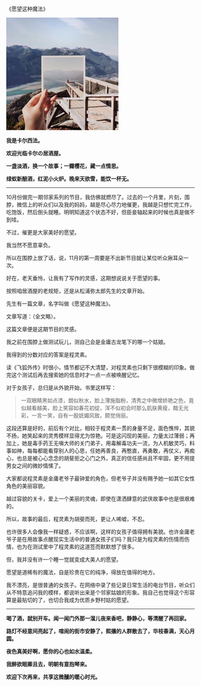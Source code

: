 《愿望这种魔法》

<img src="/images/post/MusicIzakaya/s2e4.jpg"/>

**我是卡尔西法。**

 **欢迎光临卡尔の居酒屋。**

 **一盏淡酒，换一个故事；一瓣樱花，藏一点情思。**

 **绿蚁新醅酒，红泥小火炉。晚来天欲雪，能饮一杯无。**

---
10月份做完一期邻家系列的节目，我仿佛就燃尽了。过去的一个月里，片刻，围脖，微信上的听众们以及我的妈妈，越是尽心尽力地催更，我越是只想忙完工作，吃饱饭，然后倒头就睡。明明知道这个状态不好，但臣妾轴起来的时候也真是做不到哇。

不过，催更是大家美好的愿望。

我当然不愿意辜负。

所以在围脖上放了话，说，11月的第一周要是不出新节目就让某位听众揪耳朵一次。

好在，老天垂怜，让我有了写作的灵感，这期想说说关于愿望的事。

按照咱居酒屋的老规矩，还是从松浦弥太郎先生的文章开始。

先生有一篇文章，名字叫做《愿望这种魔法》。

文章写道：（全文略）。

这篇文章便是这期节目的灵感。


我之前在围脖上做测试玩儿，测自己会是金庸古龙笔下的哪一个姑娘。

我得到的分数对应的答案是程灵素。

读《飞狐外传》时很小，情节都记不大清楚，对程灵素也只剩下很模糊的印象。做完这个测试后再去搜索她的信息时才一点一点被唤醒记忆。

对于女孩子，总归是从外貌开始，书里这样写：

> 一双眼睛黑如点漆，朗似秋水，脸上薄施脂粉，清秀之中微增娇艳之色，竟似越看越美，脸上笑容如春花初绽，浑不似初会时那么肌肤黄瘦，黯无光彩，一言一笑，自有一股妩媚风致，颇觉俏丽。


这段还算是好的，前后有个对比，相较于程灵素一贯的身量不足，面色憔悴，其貌不扬，她笑起来的灵秀模样显得尤为惊艳。可是这闪现的美丽，力量太过薄弱；再加上，她是毒手药王无嗔大师的关门弟子，用毒解毒功夫一流，为人机敏灵巧，料事如神，每每都能看穿别人的心思，任她再善良，再憨直，再勇敢，再仗义，再痴心，也总是被心心念念的胡斐拒之心门之外，真正的信任感尚且不牢固，更不用提男女之间的微妙情愫了。

大家都说程灵素是金庸老爷子最钟爱的角色，但老爷子并没有赐予她一如其它女性角色的美丽容貌。

越过容貌的关卡，爱上一个美丽的灵魂，即使在潇洒肆意的武侠故事中也是很艰难的。

所以，故事的最后，程灵素为胡斐而死，更让人唏嘘，不忍。

也许很多人会像我一样疑惑，不应该啊，这样的女孩子值得拥有美貌。也许金庸老爷子是在用故事点醒现实生活中的普通女孩子们吗？我只是为程灵素的伤情而伤情，也为在测试里中了程灵素的这道签而默默想了很多。

但，我并没有许一个睡一觉就变成大美人的愿望。

愿望是道稀有的魔法，自是珍贵在它的纯净，得放在值得的地方。

我不漂亮，是很普通的女孩子。在网络中录了些记录日常生活的电台节目，听众们从不特意追问我的模样，都说听出来是个邻家姑娘的形象。我自己也觉得这个形容算是最贴切的了，也切合我成为优质乡野村姑的愿望。

---

 **喝了酒，就别开车。闻一闻门外那一溜儿夜来香吧，静静心，等清醒了再回家。**

 **路灯不经意间亮起了，喧闹的街市安静了，熙攘的人群散去了，华枝春满，天心月圆。**

 **夜色真美好啊，愿你的心也如水温柔。**

 **我醉欲眠卿且去，明朝有意抱琴来。**

 **欢迎下次再来，共享这微醺的暖心时光。**


